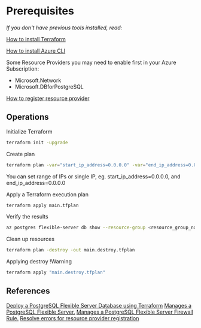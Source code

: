 # Prerequisites

_If you don't have previous tools installed, read:_

[How to install Terraform](https://developer.hashicorp.com/terraform/tutorials/azure-get-started/install-cli)

[How to install Azure CLI]([Prerequisites](https://learn.microsoft.com/en-us/cli/azure/install-azure-cli-linux?pivots=apt#install-azure-cli))

Some Resource Providers you may need to enable first in your Azure Subscription:

- Microsoft.Network
- Microsoft.DBforPostgreSQL

[How to register resource provider](https://learn.microsoft.com/en-us/azure/azure-resource-manager/management/resource-providers-and-types#register-resource-provider)

## Operations

Initialize Terraform

```bash
terraform init -upgrade
```

Create plan

```bash
terraform plan -var="start_ip_address=0.0.0.0" -var="end_ip_address=0.0.0.0"
```

You can set range of IPs or single IP, eg. start_ip_address=0.0.0.0, and end_ip_address=0.0.0.0

Apply a Terraform execution plan

```bash
terraform apply main.tfplan
```

Verify the results

```bash
az postgres flexible-server db show --resource-group <resource_group_name> --server-name <server_name> --database-name <database_name>
```

Clean up resources

```bash
terraform plan -destroy -out main.destroy.tfplan
```

Applying destroy !Warning

```bash
terraform apply "main.destroy.tfplan"
```

## References

[Deploy a PostgreSQL Flexible Server Database using Terraform](https://learn.microsoft.com/en-us/azure/developer/terraform/deploy-postgresql-flexible-server-database?tabs=azure-cli)
[Manages a PostgreSQL Flexible Server.](https://registry.terraform.io/providers/hashicorp/azurerm/latest/docs/resources/postgresql_flexible_server)
[Manages a PostgreSQL Flexible Server Firewall Rule.](https://registry.terraform.io/providers/hashicorp/azurerm/latest/docs/resources/postgresql_flexible_server_firewall_rule)
[Resolve errors for resource provider registration](https://learn.microsoft.com/en-us/azure/azure-resource-manager/troubleshooting/error-register-resource-provider?tabs=azure-portal)
